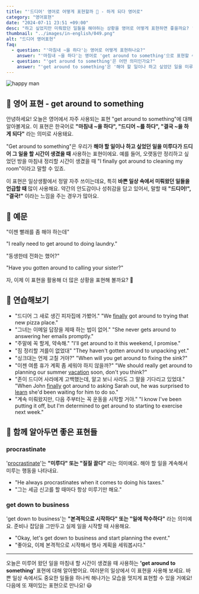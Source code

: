 ```yaml
---
title: "'드디어' 영어로 어떻게 표현할까 🎉 - 하게 되다 영어로"
category: "영어표현"
date: "2024-07-11 23:51 +09:00"
desc: "하고 싶었지만 미뤄왔던 일들을 해야하는 상황을 영어로 어떻게 표현하면 좋을까요? '빨래를 좀 해야하는데', '동생한테 전화는 했어?' 등을 영어로 표현하는 법을 배워봅시다. 다양한 예문을 통해서 연습하고 본인의 표현으로 만들어 보세요."
thumbnail: "../images/in-english/049.png"
alt: "드디어 영어표현"
faq:
  - question: "'마침내 ~을 하다'는 영어로 어떻게 표현하나요?"
    answer: "'마침내 ~을 하다'는 영어로 'get around to something'으로 표현할 수 있습니다. 예를 들어, 'I finally got around to cleaning my room'은 '마침내 방을 청소하게 되었어'라는 의미입니다."
  - question: "'get around to something'은 어떤 의미인가요?"
    answer: "'get around to something'은 '해야 할 일이나 하고 싶었던 일을 미루다가 드디어 그 일을 하게 되다'라는 의미입니다. 예를 들어, 'I finally got around to reading that book'은 '드디어 그 책을 읽게 되었어'라는 뜻입니다."
---
```


![happy man](../images/in-english/049-1.avif)

## 🌟 영어 표현 - get around to something

안녕하세요! 오늘은 영어에서 자주 사용되는 표현 "get around to something"에 대해 알아볼게요. 이 표현은 한국어로 **"마침내 ~을 하다", "드디어 ~를 하다", "결국 ~을 하게 되다"** 라는 의미로 사용돼요.

"Get around to something"은 우리가 **해야 할 일이나 하고 싶었던 일을 미루다가 드디어 그 일을 할 시간이 생겼을 때** 사용하는 표현이에요. 예를 들어, 오랫동안 정리하고 싶었던 방을 마침내 정리할 시간이 생겼을 때 "I finally got around to cleaning my room"이라고 말할 수 있죠.

이 표현은 일상생활에서 정말 자주 쓰이는데요, 특히 **바쁜 일상 속에서 미뤄왔던 일들을 언급할 때** 많이 사용해요. 약간의 안도감이나 성취감을 담고 있어서, 말할 때 **"드디어!", "결국!"** 이라는 느낌을 주는 경우가 많아요.

## 📖 예문

"이젠 빨래를 좀 해야 하는데"

"I really need to get around to doing laundry."

"동생한테 전화는 했어?"

"Have you gotten around to calling your sister?"

자, 이제 이 표현을 활용해 더 많은 상황을 표현해 볼까요? 🚀

## 💬 연습해보기

<ul data-interactive-list>
  <li data-interactive-item>
    <span data-toggler>"드디어 그 새로 생긴 피자집에 가봤어."</span>
    <span data-answer>"We <a href="/blog/in-english/182.finally/">finally</a> got around to trying that new pizza place."</span>
  </li>
  <li data-interactive-item>
    <span data-toggler>"그녀는 이메일 답장을 제때 하는 법이 없어."</span>
    <span data-answer>"She never gets around to answering her emails promptly."</span>
  </li>
  <li data-interactive-item>
    <span data-toggler>"주말에 꼭 할게, 약속해."</span>
    <span data-answer>"I'll get around to it this weekend, I promise."</span>
  </li>
  <li data-interactive-item>
    <span data-toggler>"짐 정리할 겨를이 없었대"</span>
    <span data-answer>"They haven't gotten around to unpacking yet."</span>
  </li>
  <li data-interactive-item>
    <span data-toggler>"싱크대는 언제 고칠 거야?"</span>
    <span data-answer>"When will you get around to fixing the sink?"</span>
  </li>
  <li data-interactive-item>
    <span data-toggler>"이젠 여름 휴가 계획 좀 세워야 하지 않을까?"</span>
    <span data-answer>"We should really get around to planning our summer <a href="/blog/in-english/516.vacation/">vacation</a> soon, don't you think?"</span>
  </li>
  <li data-interactive-item>
    <span data-toggler>"존이 드디어 사라에게 고백했는데, 알고 보니 사라도 그 말을 기다리고 있었대."</span>
    <span data-answer>"When John <a href="/blog/in-english/182.finally/">finally</a> got around to asking Sarah out, he was surprised to <a href="/blog/in-english/245.learn/">learn</a> she'd been waiting for him to do so."</span>
  </li>
  <li data-interactive-item>
    <span data-toggler>"계속 미뤄왔지만, 다음 주부터는 꼭 운동을 시작할 거야."</span>
    <span data-answer>"I know I've been putting it off, but I'm determined to get around to starting to exercise next week."</span>
  </li>
</ul>

## 🤝 함께 알아두면 좋은 표현들

### procrastinate

'[procrastinate](/blog/in-english/264.procrastinate/)'는 **"미루다" 또는 "질질 끌다"** 라는 의미예요. 해야 할 일을 계속해서 미루는 행동을 나타내요.

- "He always procrastinates when it comes to doing his taxes."
- "그는 세금 신고를 할 때마다 항상 미루기만 해요."

### get down to business

'get down to business'는 **"본격적으로 시작하다" 또는 "일에 착수하다"** 라는 의미예요. 준비나 잡담을 그만두고 실제 일을 시작할 때 사용해요.

- "Okay, let's get down to business and start planning the event."
- "좋아요, 이제 본격적으로 시작해서 행사 계획을 세워봅시다."

---

오늘은 미루어 왔던 일을 마침내 할 시간이 생겼을 때 사용하는 **'get around to something'** 표현에 대해 알아봤어요. 여러분의 일상에서 이 표현을 사용해 보세요. 바쁜 일상 속에서도 중요한 일들을 하나씩 해나가는 모습을 멋지게 표현할 수 있을 거예요! 다음에 또 재미있는 표현으로 만나요! 😃
